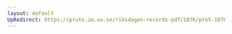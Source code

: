 ```yaml
---
layout: default
UpRedirect: https://pruto.im.uu.se/riksdagen-records-pdf/1876/prot-1876--fk--002.pdf
---
```

